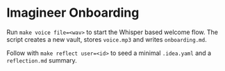 # Imagineer Onboarding

Run `make voice file=<wav>` to start the Whisper based welcome flow. The script creates a new vault, stores `voice.mp3` and writes `onboarding.md`.

Follow with `make reflect user=<id>` to seed a minimal `.idea.yaml` and a `reflection.md` summary.
